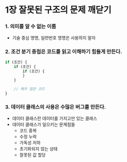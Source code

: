 # 1장 잘못된 구조의 문제 깨닫기

### 1. 의미를 알 수 없는 이름

-   기술 중심 명명, 일련번호 명명은 사용하지 말자

### 2. 조건 분기 중첩은 코드를 읽고 이해하기 힘들게 만든다.

```jsx
if (조건) {
    if (조건) {
        if (조건) {
        }
    }

    // 매우 많은 코드
}
```

### 3. 데이터 클래스의 사용은 수많은 버그를 만든다.

-   데이터 클래스란 데이터를 가지고만 있는 클래스
-   데이터 클래스가 일으키는 문제점들
    -   코드 중복
    -   수정 누락
    -   가독성 저하
    -   초기화되지 않는 상태
    -   잘못된 값 할당
